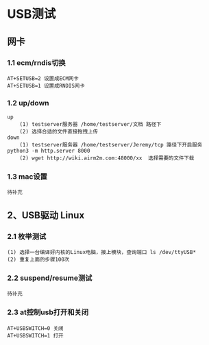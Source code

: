 # USB测试
## 网卡
### 1.1 ecm/rndis切换
    AT+SETUSB=2 设置成ECM网卡
    AT+SETUSB=1 设置成RNDIS网卡
### 1.2 up/down
    up
        (1) testserver服务器 /home/testserver/文档 路径下
        (2) 选择合适的文件直接拖拽上传
    down
        (1) testserver服务器 /home/testserver/Jeremy/tcp 路径下开启服务 python3 -m http.server 8000
        (2) wget http://wiki.airm2m.com:48000/xx  选择需要的文件下载
### 1.3 mac设置
    待补充
## 2、USB驱动 Linux
### 2.1 枚举测试
    (1) 选择一台编译好内核的Linux电脑，接上模块，查询端口 ls /dev/ttyUSB*
    (2) 重复上面的步骤100次
### 2.2 suspend/resume测试
    待补充
### 2.3 at控制usb打开和关闭
    AT+USBSWITCH=0 关闭
    AT+USBSWITCH=1 打开